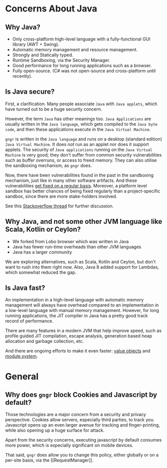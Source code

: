 # Concerns About Java

## Why Java?
* Only cross-platform high-level language with a fully-functional GUI library (AWT + Swing).
* Automatic memory management and resource management.
* Strongly and Statically typed.
* Runtime Sandboxing, via the Security Manager.
* Good performance for long running applications such as a browser.
* Fully open-source. (C# was not open-source and cross-platform until recently).

## Is Java secure?
First, a clarification. Many people associate `Java` with `Java applets`, which have turned out to be a huge security concern.

However, the term `Java` has other meanings too. `Java Applications` are usually written in the `Java language`, which gets compiled to the `Java byte code`, and then these applications execute in the `Java Virtual Machine`.

`gngr` is written in the `Java language` and runs on a desktop (standard edition) `Java Virtual Machine`. It does *not* run as an applet nor does it support applets. The security of `Java applications` running on the `Java Virtual Machine` is very good; they don't suffer from common security vulnerabilities such as buffer overruns, or access to freed memory. They can also utilise the sandboxing mechanism, as `gngr` does.

Now, there have been vulnerabilities found in the past in the sandboxing mechanism, just like in many other software artifacts. And these vulnerabilities [get fixed on a regular basis](https://www.cvedetails.com/product/19117/Oracle-JRE.html?vendor_id=93). Moreover, a platform level sandbox has better chances of being fixed regularly than a project-specific sandbox, since there are more stake-holders involved.

See this [Stackoverflow thread](http://security.stackexchange.com/questions/57646/why-do-i-hear-about-so-many-java-insecurities-are-other-languages-more-secure) for further discussion.

## Why Java, and not some other JVM language like Scala, Kotlin or Ceylon?
* We forked from Lobo browser which was written in Java
* Java has fewer run-time overheads than other JVM languages
* Java has a larger community

We are exploring alternatives, such as Scala, Kotlin and Ceylon, but don't want to rush into them right now. Also, Java 8 added support for Lambdas, which somewhat reduced the gap.

## Is Java fast?
An implementation in a high-level language with automatic memory management will always have overhead compared to an implementation in a low-level language with manual memory management. However, for long running applications, the JIT compiler in Java has a pretty good track record of performance.

There are many features in a modern JVM that help improve speed, such as profile guided JIT compilation, escape analysis, generation based heap allocation and garbage collection, etc.

And there are ongoing efforts to make it even faster: [value objects](http://openjdk.java.net/jeps/169) and [module system](http://openjdk.java.net/projects/jigsaw/spec/sotms/).

# General

## Why does `gngr` block Cookies and Javascript by default?

Those technologies are a major concern from a security and privacy perspective. Cookies allow servers, especially third parties, to track you. Javascript opens up an even larger avenue for tracking and finger-printing, while also opening up a huge surface for attack.

Apart from the security concerns, executing javascript by default consumes more power, which is especially significant on mobile devices. 

That said, `gngr` does allow you to change this policy, either globally or on a per-site basis, via the [[RequestManager]].

